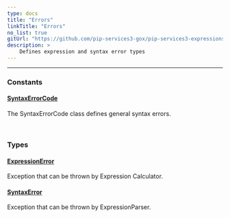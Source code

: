 ```yaml
---
type: docs
title: "Errors"
linkTitle: "Errors"
no_list: true
gitUrl: "https://github.com/pip-services3-gox/pip-services3-expressions-gox"
description: >
    Defines expression and syntax error types
---
```

---
<div class="module-body"> 

### Constants

#### [SyntaxErrorCode](syntax_error_code)
The SyntaxErrorCode class defines general syntax errors.

<br>

### Types

#### [ExpressionError](expression_error)
Exception that can be thrown by Expression Calculator.

#### [SyntaxError](syntax_error)
Exception that can be thrown by ExpressionParser.


</div>

